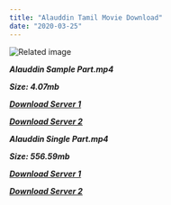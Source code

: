 ```yaml
---
title: "Alauddin Tamil Movie Download"
date: "2020-03-25"
---
```


![Related image](https://www.starmusiq.fun/movieimages/Tamil/A/2003/Alaudin_B.jpg)

**_Alauddin Sample Part.mp4_**

**_Size: 4.07mb_**

  

**_[Download Server 1](http://b8.wetransfer.vip/files/{1299f9f5e3b2d69cf2543eed9032a99b1b0ad17e14bffebc066fcf7d2dcb313c}20Actor{1299f9f5e3b2d69cf2543eed9032a99b1b0ad17e14bffebc066fcf7d2dcb313c}20Hits{1299f9f5e3b2d69cf2543eed9032a99b1b0ad17e14bffebc066fcf7d2dcb313c}20Collection/Prabhu{1299f9f5e3b2d69cf2543eed9032a99b1b0ad17e14bffebc066fcf7d2dcb313c}20Deva{1299f9f5e3b2d69cf2543eed9032a99b1b0ad17e14bffebc066fcf7d2dcb313c}20Movies{1299f9f5e3b2d69cf2543eed9032a99b1b0ad17e14bffebc066fcf7d2dcb313c}20Collections/Alauddin{1299f9f5e3b2d69cf2543eed9032a99b1b0ad17e14bffebc066fcf7d2dcb313c}20(2002)/Alauddin{1299f9f5e3b2d69cf2543eed9032a99b1b0ad17e14bffebc066fcf7d2dcb313c}20(2002){1299f9f5e3b2d69cf2543eed9032a99b1b0ad17e14bffebc066fcf7d2dcb313c}20Sample{1299f9f5e3b2d69cf2543eed9032a99b1b0ad17e14bffebc066fcf7d2dcb313c}20HD.mp4)_**

  

**_[Download Server 2](http://b8.wetransfer.vip/files/{1299f9f5e3b2d69cf2543eed9032a99b1b0ad17e14bffebc066fcf7d2dcb313c}20Actor{1299f9f5e3b2d69cf2543eed9032a99b1b0ad17e14bffebc066fcf7d2dcb313c}20Hits{1299f9f5e3b2d69cf2543eed9032a99b1b0ad17e14bffebc066fcf7d2dcb313c}20Collection/Prabhu{1299f9f5e3b2d69cf2543eed9032a99b1b0ad17e14bffebc066fcf7d2dcb313c}20Deva{1299f9f5e3b2d69cf2543eed9032a99b1b0ad17e14bffebc066fcf7d2dcb313c}20Movies{1299f9f5e3b2d69cf2543eed9032a99b1b0ad17e14bffebc066fcf7d2dcb313c}20Collections/Alauddin{1299f9f5e3b2d69cf2543eed9032a99b1b0ad17e14bffebc066fcf7d2dcb313c}20(2002)/Alauddin{1299f9f5e3b2d69cf2543eed9032a99b1b0ad17e14bffebc066fcf7d2dcb313c}20(2002){1299f9f5e3b2d69cf2543eed9032a99b1b0ad17e14bffebc066fcf7d2dcb313c}20Sample{1299f9f5e3b2d69cf2543eed9032a99b1b0ad17e14bffebc066fcf7d2dcb313c}20HD.mp4)_**

  

  

**_Alauddin Single Part.mp4_**

**_Size: 556.59mb_**

  

**_[Download Server 1](http://b8.wetransfer.vip/files/{1299f9f5e3b2d69cf2543eed9032a99b1b0ad17e14bffebc066fcf7d2dcb313c}20Actor{1299f9f5e3b2d69cf2543eed9032a99b1b0ad17e14bffebc066fcf7d2dcb313c}20Hits{1299f9f5e3b2d69cf2543eed9032a99b1b0ad17e14bffebc066fcf7d2dcb313c}20Collection/Prabhu{1299f9f5e3b2d69cf2543eed9032a99b1b0ad17e14bffebc066fcf7d2dcb313c}20Deva{1299f9f5e3b2d69cf2543eed9032a99b1b0ad17e14bffebc066fcf7d2dcb313c}20Movies{1299f9f5e3b2d69cf2543eed9032a99b1b0ad17e14bffebc066fcf7d2dcb313c}20Collections/Alauddin{1299f9f5e3b2d69cf2543eed9032a99b1b0ad17e14bffebc066fcf7d2dcb313c}20(2002)/Alauddin{1299f9f5e3b2d69cf2543eed9032a99b1b0ad17e14bffebc066fcf7d2dcb313c}20(2002){1299f9f5e3b2d69cf2543eed9032a99b1b0ad17e14bffebc066fcf7d2dcb313c}20Single{1299f9f5e3b2d69cf2543eed9032a99b1b0ad17e14bffebc066fcf7d2dcb313c}20Part{1299f9f5e3b2d69cf2543eed9032a99b1b0ad17e14bffebc066fcf7d2dcb313c}20HD.mp4)_**

  

**_[Download Server 2](http://b8.wetransfer.vip/files/{1299f9f5e3b2d69cf2543eed9032a99b1b0ad17e14bffebc066fcf7d2dcb313c}20Actor{1299f9f5e3b2d69cf2543eed9032a99b1b0ad17e14bffebc066fcf7d2dcb313c}20Hits{1299f9f5e3b2d69cf2543eed9032a99b1b0ad17e14bffebc066fcf7d2dcb313c}20Collection/Prabhu{1299f9f5e3b2d69cf2543eed9032a99b1b0ad17e14bffebc066fcf7d2dcb313c}20Deva{1299f9f5e3b2d69cf2543eed9032a99b1b0ad17e14bffebc066fcf7d2dcb313c}20Movies{1299f9f5e3b2d69cf2543eed9032a99b1b0ad17e14bffebc066fcf7d2dcb313c}20Collections/Alauddin{1299f9f5e3b2d69cf2543eed9032a99b1b0ad17e14bffebc066fcf7d2dcb313c}20(2002)/Alauddin{1299f9f5e3b2d69cf2543eed9032a99b1b0ad17e14bffebc066fcf7d2dcb313c}20(2002){1299f9f5e3b2d69cf2543eed9032a99b1b0ad17e14bffebc066fcf7d2dcb313c}20Single{1299f9f5e3b2d69cf2543eed9032a99b1b0ad17e14bffebc066fcf7d2dcb313c}20Part{1299f9f5e3b2d69cf2543eed9032a99b1b0ad17e14bffebc066fcf7d2dcb313c}20HD.mp4)_**
